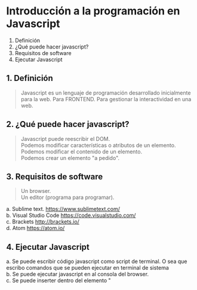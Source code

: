 # Introducción a la programación en Javascript

  1. Definición
  2. ¿Qué puede hacer javascript?
  3. Requisitos de software 
  4. Ejecutar Javascript   
    
## 1. Definición

> Javascript es un lenguaje de programación desarrollado inicialmente para la web. Para FRONTEND. Para gestionar la interactividad en una web.    

## 2. ¿Qué puede hacer javascript?

> Javascript puede reescribir el DOM.  
> Podemos modificar características o atributos de un elemento. 
> Podemos modificar el contenido de un elemento.     
> Podemos crear un elemento "a pedido". 

## 3. Requisitos de software 

> Un browser.  
> Un editor (programa para programar).

  a. Sublime text. https://www.sublimetext.com/   
  b. Visual Studio Code https://code.visualstudio.com/  
  c. Brackets http://brackets.io/   
  d. Atom https://atom.io/ 

## 4. Ejecutar Javascript  
  a. Se puede escribir código javascript como script de terminal. O sea que escribo comandos que se pueden ejecutar en terminal de sistema  
  b. Se puede ejecutar javascript en al consola del browser.  
  c. Se puede inserter dentro del elemento "<script>"    
  d. También se puede generar código javascript en línea (inline). Esto es como varlor de un atributo controlador de eventos de HTML


